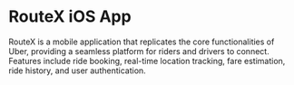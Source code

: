 # RouteX iOS App

RouteX is a mobile application that replicates the core functionalities of Uber, providing a seamless platform for riders and drivers to connect. Features include ride booking, real-time location tracking, fare estimation, ride history, and user authentication.
